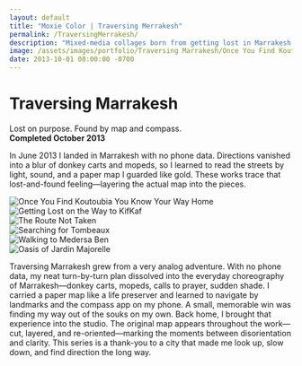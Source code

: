 ```yaml
---
layout: default
title: "Moxie Color | Traversing Merrakesh"
permalink: /TraversingMerrakesh/
description: "Mixed-media collages born from getting lost in Marrakesh’s medina—paper map, compass, and memory weaving the city’s heat, souks, and motion."
image: /assets/images/portfolio/Traversing Marrakesh/Once You Find Koutoubia You Know Your Way Home.svg
date: 2013-10-01 08:00:00 -0700
---
```


# Traversing Marrakesh  
Lost on purpose. Found by map and compass.  
**Completed October 2013**  

In June 2013 I landed in Marrakesh with no phone data. Directions vanished into a blur of donkey carts and mopeds, so I learned to read the streets by light, sound, and a paper map I guarded like gold. These works trace that lost-and-found feeling—layering the actual map into the pieces.   
<div class="container">
	<div class="photo-gallery">
		<div class="column">
			<div class="photo">
				<img src="{{ '/assets/images/portfolio/Traversing Marrakesh/Once You Find Koutoubia You Know Your Way Home.svg' | relative_url }}"
                                             alt="Once You Find Koutoubia You Know Your Way Home"
                                             loading="lazy">
			</div>
			<div class="photo">
				<img src="{{ '/assets/images/portfolio/Traversing Marrakesh/Getting Lost on the Way to KifKaf.svg' | relative_url }}"
                                             alt="Getting Lost on the Way to KifKaf"
                                             loading="lazy">
			</div>
		</div>
		<div class="column">
			<div class="photo">
				<img src="{{ '/assets/images/portfolio/Traversing Marrakesh/The Route Not Taken.svg' | relative_url }}"
                                             alt="The Route Not Taken"
                                             loading="lazy">
			</div>
			<div class="photo">
				<img src="{{ '/assets/images/portfolio/Traversing Marrakesh/Searching for Tombeaux.svg' | relative_url }}"
                                             alt="Searching for Tombeaux"
                                             loading="lazy">
			</div>
		</div>
		<div class="column">
			<div class="photo">
				<img src="{{ '/assets/images/portfolio/Traversing Marrakesh/Walking to Medersa Ben.svg' | relative_url }}"
                                             alt="Walking to Medersa Ben"
                                             loading="lazy">
			</div>
			<div class="photo">
				<img src="{{ '/assets/images/portfolio/Traversing Marrakesh/Oasis of Jardin Majorelle.svg' | relative_url }}"
                                             alt="Oasis of Jardin Majorelle"
                                             loading="lazy">
			</div>
		</div>
	</div>
</div>

Traversing Marrakesh grew from a very analog adventure. With no phone data, my neat turn-by-turn plan dissolved into the everyday choreography of Marrakesh—donkey carts, mopeds, calls to prayer, sudden shade. I carried a paper map like a life preserver and learned to navigate by landmarks and the compass app on my phone. A small, memorable win was finding my way out of the souks on my own.
Back home, I brought that experience into the studio. The original map appears throughout the work—cut, layered, and re-oriented—marking the moments between disorientation and clarity. This series is a thank-you to a city that made me look up, slow down, and find direction the long way.
